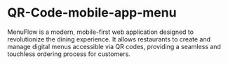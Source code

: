 # QR-Code-mobile-app-menu
MenuFlow is a modern, mobile-first web application designed to revolutionize the dining experience. It allows restaurants to create and manage digital menus accessible via QR codes, providing a seamless and touchless ordering process for customers.
